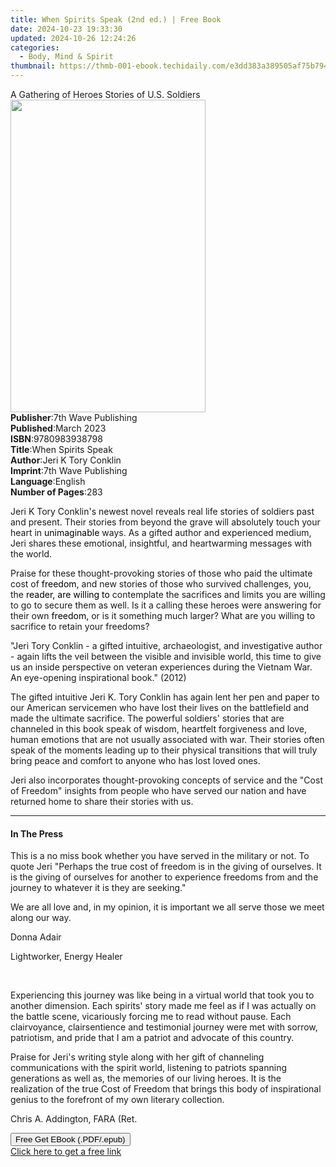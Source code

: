 ```yaml
---
title: When Spirits Speak (2nd ed.) | Free Book
date: 2024-10-23 19:33:30
updated: 2024-10-26 12:24:26
categories:
  - Body, Mind & Spirit
thumbnail: https://thmb-001-ebook.techidaily.com/e3dd383a389505af75b794196faee8f16a133a98df143c9ac6dd0a519cd41e39.jpg
---
```

<main id="book-container">
  <div class="flex flex-col">
    <div class="book-brief flex-1 py-6 px-4 sm:p-6 md:py-10 md:px-8">
      <!-- brief-->
      <div class="book-brief-main">
        A Gathering of Heroes Stories of U.S. Soldiers
      </div>
    </div>
    <div
      class="book-meta-info flex-1 grid gap-4 col-start-1 col-end-3 row-start-1 sm:mb-6 sm:grid-cols-4 lg:gap-6 lg:col-start-2 lg:row-end-6 lg:row-span-6 lg:mb-0"
    >
      <div
        class="book-meta-info-left place-content-center mt-4 p-4 text-sm leading-6 col-start-2 col-span-2 dark:text-slate-400"
      >
        <img
          class="w-full h-500 object-cover rounded-lg sm:h-255 sm:col-span-2 lg:col-span-full"
          src="https://img-001-ebook.techidaily.com/98e795909241d31f4d5603c0815affd13e5a92ccfab11cf1bf3f577819869b0c.jpg"
          alt=""
          width="312"
          height="500"
        />
      </div>
      <div
        class="book-meta-info-right mt-2 col-start-1 row-start-2 col-span-3 self-center"
      >
        <!-- meta data  -->
        <div class="flex flex-col px-4 md:px-8">
          <div class="flex-1">
            <strong>Publisher</strong>:<span class="px-2"
              >7th Wave Publishing</span
            >
          </div>
          <div class="flex-1">
            <strong>Published</strong>:<span class="px-2">March 2023</span>
          </div>
          <div class="flex-1">
            <strong>ISBN</strong>:<span class="px-2">9780983938798</span>
          </div>
          <div class="flex-1">
            <strong>Title</strong>:<span class="px-2">When Spirits Speak</span>
          </div>
          <div class="flex-1">
            <strong>Author</strong>:<span class="px-2"
              >Jeri K Tory Conklin</span
            >
          </div>
          <div class="flex-1">
            <strong>Imprint</strong>:<span class="px-2"
              >7th Wave Publishing</span
            >
          </div>
          <div class="flex-1">
            <strong>Language</strong>:<span class="px-2">English</span>
          </div>
          <div class="flex-1">
            <strong>Number of Pages</strong>:<span class="px-2">283</span>
          </div>
        </div>
      </div>
    </div>
    <div class="book-description flex-1 py-6 px-4 sm:p-6 md:py-10 md:px-8">
      <div class="book-description-main">
        <div accordion-content="" id="description">
          <p>
            Jeri K Tory Conklin's newest novel reveals real life stories of
            soldiers past and present. Their stories from beyond the grave will
            absolutely touch your heart in
            <span style="color: rgb(0, 0, 0)">unimaginable</span> ways. As a
            gifted author and experienced medium, Jeri shares these emotional,
            insightful, and heartwarming messages with the world.
          </p>
          <p>
            Praise for these thought-provoking stories of those who paid the
            ultimate cost of
            <span style="color: rgb(0, 0, 0)">freedom,</span> and new stories of
            those who survived challenges, you, the
            <span style="color: rgb(0, 0, 0)">reader, are willing to</span>
            contemplate the sacrifices and limits you are willing to go to
            secure them as well. Is it a calling these heroes were answering for
            their own <span style="color: rgb(0, 0, 0)">freedom,</span> or is it
            something much larger? What are you willing to sacrifice to retain
            your freedoms?
          </p>
          <p>
            "Jeri Tory Conklin - a gifted intuitive, archaeologist, and
            investigative author - again lifts the veil between the visible and
            invisible world, this time to give us an inside perspective on
            veteran experiences during the Vietnam War. An eye-opening
            inspirational book." (2012)
          </p>
          <p>
            The gifted intuitive Jeri K. Tory Conklin has again lent her pen and
            paper to our American servicemen who have lost their lives on the
            battlefield and made the ultimate sacrifice. The powerful soldiers'
            stories that are channeled in this book speak of wisdom, heartfelt
            forgiveness and love, human emotions that are not usually associated
            with war. Their stories often speak of the moments leading up to
            their physical transitions that will truly bring peace and comfort
            to anyone who has lost loved ones.
          </p>
          <p>
            Jeri also incorporates thought-provoking concepts of service and the
            "Cost of Freedom" insights from people who have served our nation
            and have returned home to share their stories with us.
          </p>
        </div>
        <div class="accordion-fader"></div>
      </div>
    </div>
    <div class="book-excerpts flex-1 py-6 px-4 sm:p-6 md:py-10 md:px-8">
      <!-- excerpts-->
      <div class="book-excerpts-main">
        <hr />
        <h4 class="placeholder placeholder-heading">
          <span>In The Press</span>
        </h4>
        <p></p>
        <p>
          This is a no miss book whether you have served in the military or not.
          To quote Jeri "Perhaps the true cost of freedom is in the giving of
          ourselves. It is the giving of ourselves for another to experience
          freedoms from and the journey to whatever it is they are seeking."
        </p>
        <p>
          We are all love and, in my opinion, it is important we all serve those
          we meet along our way.
        </p>
        <p>Donna Adair</p>
        <p>Lightworker, Energy Healer</p>
        <p><br /></p>
        <p>
          Experiencing this journey was like being in a virtual world that took
          you to another dimension. Each spirits' story made me feel as if I was
          actually on the battle scene, vicariously forcing me to read without
          pause. Each clairvoyance, clairsentience and testimonial journey were
          met with sorrow, patriotism, and pride that I am a patriot and
          advocate of this country.
        </p>
        <p>
          Praise for Jeri's writing style along with her gift of channeling
          communications with the spirit world, listening to patriots spanning
          generations as well as, the memories of our living heroes. It is the
          realization of the true Cost of Freedom that brings this body of
          inspirational genius to the forefront of my own literary collection.
        </p>
        <p>Chris A. Addington, FARA (Ret.</p>
        <p></p>
      </div>
    </div>
    <div
      class="book-about-author flex-1 py-6 px-4 sm:p-6 md:py-10 md:px-8"
    ></div>
    <div class="book-free-get flex-1 py-6 px-4 sm:p-6 md:py-10 md:px-8">
      <button
        id="btn-free-get"
        class="bg-blue-500 hover:bg-blue-700 text-white font-bold py-2 px-4 rounded"
      >
        Free Get EBook (.PDF/.epub)
      </button>
      <div id="countdown-display" class="px-2 text-lg mt-2"></div>
      <a
        id="free-link"
        class="hidden bg-blue-500 hover:bg-blue-700 text-white font-bold py-2 px-4 rounded"
        href="https://www.ebooks.com/en-us/book/210809562/when-spirits-speak/jeri-k-tory-conklin/"
        target="_blank"
        >Click here to get a free link</a
      >
    </div>
    <script>
      let countdownTime = 0;
      let countdownInterval = null;
      document
        .getElementById('btn-free-get')
        .addEventListener('click', startCountdown);
      function startCountdown() {
        countdownTime = new Date().getTime() + 60000 * 3;
        countdownInterval = setInterval(updateCountdown, 1000);
        document.getElementById('btn-free-get').disabled = true;
        document
          .getElementById('btn-free-get')
          .classList.add('bg-gray-500', 'cursor-not-allowed');
      }
      function updateCountdown() {
        let currentTime = new Date().getTime();
        let timeLeft = countdownTime - currentTime;
        let secondsLeft = Math.floor(timeLeft / 1000);
        document.getElementById('countdown-display').innerHTML =
          `Remaining time: ${secondsLeft} seconds.`;
        if (secondsLeft <= 0) {
          clearInterval(countdownInterval);
          document.getElementById('btn-free-get').classList.add('hidden');
          document.getElementById('free-link').classList.remove('hidden');
          document.getElementById('countdown-display').innerHTML = '';
        }
      }
    </script>
  </div>
</main>
